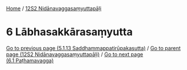 
[Home](/) / [12S2 Nidānavaggasaṃyuttapāḷi](../12S2.md)

# 6 Lābhasakkārasaṃyutta


[Go to previous page (5.1.13 Saddhammappatirūpakasutta)](5/5.1/5.1.13.md) / [Go to parent page (12S2 Nidānavaggasaṃyuttapāḷi)](0.md) / [Go to next page (6.1 Paṭhamavagga)](6/6.1.md)


